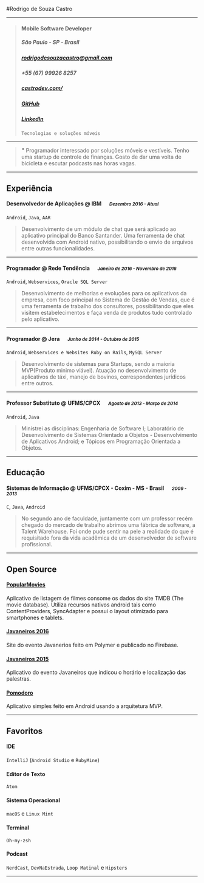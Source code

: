 #Rodrigo de Souza Castro

---

> #### Mobile Software Developer
> #####  São Paulo - SP - Brasil 
> ##### rodrigodesouzacastro@gmail.com
> ##### +55 (67) 99926 8257
> ##### [castrodev.com/][homepage] 
> ##### [GitHub][github]
> ##### [LinkedIn][linkedin]
> `Tecnologias e soluções móveis`

---
> **"** Programador interessado por soluções móveis e vestíveis. Tenho uma startup de controle de finanças. Gosto de dar uma volta de bicicleta e escutar podcasts nas horas vagas.



---
## Experiência
#### Desenvolvedor de Aplicações @ IBM &emsp; <small>*Dezembro 2016 - Atual*</small>
`Android`, `Java`, `AAR`
> Desenvolvimento de um módulo de chat que será aplicado ao aplicativo principal do Banco Santander. Uma ferramenta de chat desenvolvida com Android nativo, possibilitando o envio de arquivos entre outras funcionalidades.

---
#### Programador @ Rede Tendência &emsp; <small>*Janeiro de 2016 - Novembro de 2016*</small>
`Android`, `Webservices`, `Oracle SQL Server`
> Desenvolvimento de melhorias e evoluções para os aplicativos da empresa, com foco principal no Sistema de Gestão de Vendas, que é uma ferramenta de trabalho dos consultores, possibilitando que eles visitem estabelecimentos e faça venda de produtos tudo controlado pelo aplicativo.

---
#### Programador @ Jera &emsp; <small>*Junho de 2014 - Outubro de 2015*</small>
`Android`, `Webservices e Websites Ruby on Rails`, `MySQL Server`
> Desenvolvimento de sistemas para Startups, sendo a maioria MVP(Produto minimo viável). Atuação no desenvolvimento de aplicativos de táxi, manejo de bovinos, correspondentes jurídicos entre outros.

---
#### Professor Substituto @ UFMS/CPCX &emsp; <small>*Agosto de 2013 - Março de 2014*</small>
`Android`, `Java`
> Ministrei as disciplinas: Engenharia de Software I; Laboratório de Desenvolvimento de Sistemas Orientado a Objetos - Desenvolvimento de Aplicativos Android; e Tópicos em Programação Orientada a Objetos.

---
## Educação
#### Sistemas de Informação @ UFMS/CPCX - Coxim - MS - Brasil &emsp; <small>*2009 - 2013*</small>
`C`, `Java`, `Android`
> No segundo ano de faculdade, juntamente com um professor recém chegado do mercado de trabalho abrimos uma fábrica de software, a Talent Warehouse. Foi onde pude sentir na pele a realidade do que é requisitado fora da vida acadêmica de um desenvolvedor de software profissional.

---
## Open Source
#### [PopularMovies](https://github.com/castrors/PopularMovies)
Aplicativo de listagem de filmes consome os dados do site TMDB (The movie database). Utiliza recursos nativos android tais como ContentProviders, SyncAdapter e possui o layout otimizado para smartphones e tablets.

#### [Javaneiros 2016](https://github.com/castrors/javaneiros-site-16)
Site do evento Javanerios feito em Polymer e publicado no Firebase.

#### [Javaneiros 2015](https://github.com/castrors/Javaneiros2015)
Aplicativo do evento Javaneiros que indicou o horário e localização das palestras.

#### [Pomodoro](https://github.com/castrors/pomodoro)
Aplicativo simples feito em Android usando a arquitetura MVP.

---
## Favoritos
#### IDE
`IntelliJ` (`Android Studio` e `RubyMine`)
#### Editor de Texto
`Atom`
#### Sistema Operacional
`macOS` e `Linux Mint`
#### Terminal
`Oh-my-zsh`
#### Podcast
`NerdCast`, `DevNaEstrada`, `Loop Matinal` e `Hipsters`

---
[homepage]: http://castrodev.com/
[github]: https://github.com/castrors
[linkedin]: https://br.linkedin.com/in/castrodev
